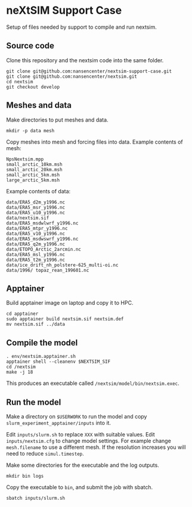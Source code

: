 # neXtSIM Support Case
Setup of files needed by support to compile and run nextsim.

## Source code
Clone this repository and the nextsim code into the same folder.
```
git clone git@github.com:nansencenter/nextsim-support-case.git
git clone git@github.com:nansencenter/nextsim.git
cd nextsim
git checkout develop
```

## Meshes and data
Make directories to put meshes and data.
```
mkdir -p data mesh
```
Copy meshes into mesh and forcing files into data.
Example contents of mesh:
```
NpsNextsim.mpp
small_arctic_10km.msh
small_arctic_20km.msh
small_arctic_5km.msh
large_arctic_5km.msh
```
Example contents of data:
```
data/ERA5_d2m_y1996.nc
data/ERA5_msr_y1996.nc
data/ERA5_u10_y1996.nc
data/nextsim.sif
data/ERA5_msdwlwrf_y1996.nc
data/ERA5_mtpr_y1996.nc
data/ERA5_v10_y1996.nc
data/ERA5_msdwswrf_y1996.nc
data/ERA5_q2m_y1996.nc
data/ETOPO_Arctic_2arcmin.nc
data/ERA5_msl_y1996.nc
data/ERA5_t2m_y1996.nc
data/ice_drift_nh_polstere-625_multi-oi.nc
data/1996/ topaz_rean_199601.nc
```

## Apptainer
Build apptainer image on laptop and copy it to HPC.
```
cd apptainer
sudo apptainer build nextsim.sif nextsim.def
mv nextsim.sif ../data
```

## Compile the model
```
. env/nextsim.apptainer.sh
apptainer shell --cleanenv $NEXTSIM_SIF
cd /nextsim
make -j 18
```
This produces an executable called `/nextsim/model/bin/nextsim.exec`.

## Run the model
Make a directory on `$USERWORK` to run the model and copy `slurm_experiment_apptainer/inputs` into it.

Edit `inputs/slurm.sh` to replace `XXX` with suitable values.
Edit `inputs/nextsim.cfg` to change model settings. For
example change `mesh.filename` to use a different mesh. If
the resolution increases you will need to reduce `simul.timestep`.

Make some directories for the executable and the log outputs.
```
mkdir bin logs
```
Copy the executable to `bin`, and submit the job with sbatch.
```
sbatch inputs/slurm.sh
```
